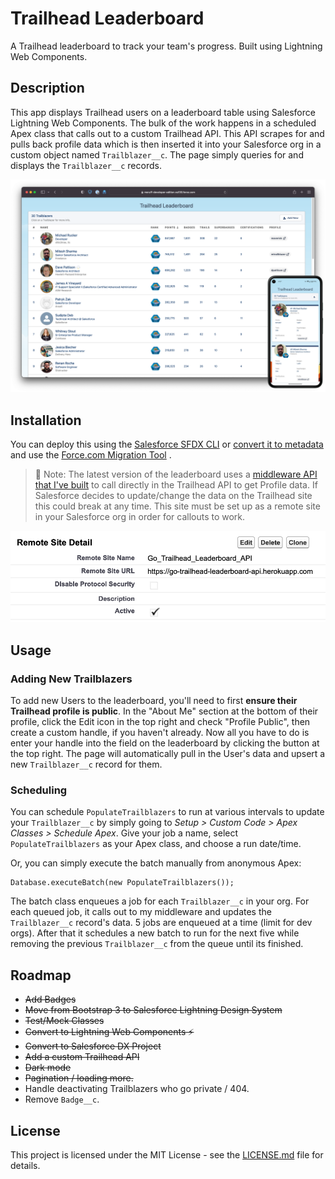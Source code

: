 # Trailhead Leaderboard

A Trailhead leaderboard to track your team's progress. Built using Lightning Web Components.

## Description

This app displays Trailhead users on a leaderboard table using Salesforce Lightning
Web Components. The bulk of the work happens in a scheduled Apex class that calls out to a custom
Trailhead API. This API scrapes for and pulls back profile data which is then inserted it into your Salesforce org in a custom
object named `Trailblazer__c`. The page simply queries for and displays the `Trailblazer__c` records.

![Desktop and mobile view](images/screenshot.png)

## Installation

You can deploy this using
the [Salesforce SFDX CLI](https://developer.salesforce.com/docs/atlas.en-us.sfdx_setup.meta/sfdx_setup/sfdx_setup_install_cli.htm)
or [convert it to metadata](https://developer.salesforce.com/docs/atlas.en-us.sfdx_cli_reference.meta/sfdx_cli_reference/cli_reference_force_source.htm)
and use
the [Force.com Migration Tool](https://developer.salesforce.com/docs/atlas.en-us.daas.meta/daas/forcemigrationtool_install.htm)
.

> 🚨 Note: The latest version of the leaderboard uses
> a [middleware API that I've built](https://github.com/meruff/go-trailhead-leaderboard-api) to call directly in the
> Trailhead API to get Profile data. If Salesforce decides to update/change the data on the Trailhead site this could
> break at any time. This site must be set up as a remote site in your Salesforce org in order for callouts to work.

![Remote site settings](images/remote_site_settings.png)

## Usage

### Adding New Trailblazers

To add new Users to the leaderboard, you'll need to first **ensure their Trailhead profile is public**.
In the "About Me" section at the bottom of their profile, click the Edit icon in the top right and
check "Profile Public", then create a custom handle, if you haven't already. Now all you have to do
is enter your handle into the field on the leaderboard by clicking the button at the top right. The page will
automatically pull in the User's data and upsert a new `Trailblazer__c` record for them.

### Scheduling

You can schedule `PopulateTrailblazers` to run at various intervals to update your
`Trailblazer__c` by simply going to *Setup > Custom Code > Apex Classes > Schedule Apex*.
Give your job a name, select `PopulateTrailblazers` as your Apex class, and choose a run
date/time.

Or, you can simply execute the batch manually from anonymous Apex:

```apex
Database.executeBatch(new PopulateTrailblazers());
```

The batch class enqueues a job for each `Trailblazer__c` in your org. For each queued job, it calls out to my middleware
and updates the `Trailblazer__c` record's data. 5 jobs are enqueued at a time (limit for dev orgs). After that it
schedules a new batch to run for the next five while removing the previous `Trailblazer__c` from the queue until its
finished.

## Roadmap

- ~~Add Badges~~
- ~~Move from Bootstrap 3 to Salesforce Lightning Design System~~
- ~~Test/Mock Classes~~
- ~~Convert to Lightning Web Components ⚡~~
- ~~Convert to Salesforce DX Project~~
- ~~Add a custom Trailhead API~~
- ~~Dark mode~~
- ~~Pagination / loading more.~~
- Handle deactivating Trailblazers who go private / 404.
- Remove `Badge__c`.

## License

This project is licensed under the MIT License - see the [LICENSE.md](LICENSE.md) file for details.

